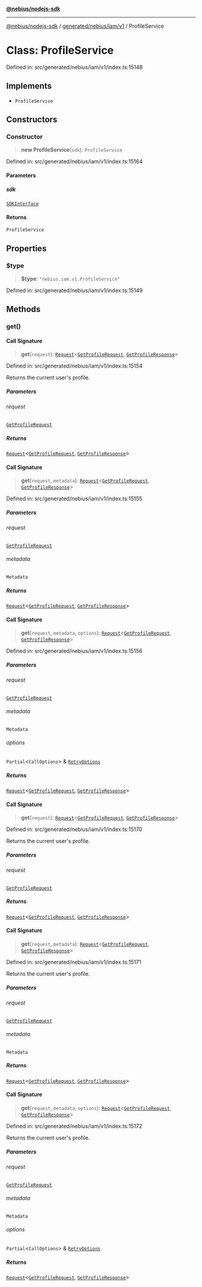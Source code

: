 [**@nebius/nodejs-sdk**](../../../../../README.md)

---

[@nebius/nodejs-sdk](../../../../../README.md) / [generated/nebius/iam/v1](../README.md) / ProfileService

# Class: ProfileService

Defined in: src/generated/nebius/iam/v1/index.ts:15148

## Implements

- `ProfileService`

## Constructors

### Constructor

> **new ProfileService**(`sdk`): `ProfileService`

Defined in: src/generated/nebius/iam/v1/index.ts:15164

#### Parameters

##### sdk

[`SDKInterface`](../../../../../sdk/interfaces/SDKInterface.md)

#### Returns

`ProfileService`

## Properties

### $type

> **$type**: `"nebius.iam.v1.ProfileService"`

Defined in: src/generated/nebius/iam/v1/index.ts:15149

## Methods

### get()

#### Call Signature

> **get**(`request`): [`Request`](../../../../../runtime/request/classes/Request.md)\<[`GetProfileRequest`](../interfaces/GetProfileRequest.md), [`GetProfileResponse`](../interfaces/GetProfileResponse.md)\>

Defined in: src/generated/nebius/iam/v1/index.ts:15154

Returns the current user's profile.

##### Parameters

###### request

[`GetProfileRequest`](../interfaces/GetProfileRequest.md)

##### Returns

[`Request`](../../../../../runtime/request/classes/Request.md)\<[`GetProfileRequest`](../interfaces/GetProfileRequest.md), [`GetProfileResponse`](../interfaces/GetProfileResponse.md)\>

#### Call Signature

> **get**(`request`, `metadata`): [`Request`](../../../../../runtime/request/classes/Request.md)\<[`GetProfileRequest`](../interfaces/GetProfileRequest.md), [`GetProfileResponse`](../interfaces/GetProfileResponse.md)\>

Defined in: src/generated/nebius/iam/v1/index.ts:15155

##### Parameters

###### request

[`GetProfileRequest`](../interfaces/GetProfileRequest.md)

###### metadata

`Metadata`

##### Returns

[`Request`](../../../../../runtime/request/classes/Request.md)\<[`GetProfileRequest`](../interfaces/GetProfileRequest.md), [`GetProfileResponse`](../interfaces/GetProfileResponse.md)\>

#### Call Signature

> **get**(`request`, `metadata`, `options`): [`Request`](../../../../../runtime/request/classes/Request.md)\<[`GetProfileRequest`](../interfaces/GetProfileRequest.md), [`GetProfileResponse`](../interfaces/GetProfileResponse.md)\>

Defined in: src/generated/nebius/iam/v1/index.ts:15156

##### Parameters

###### request

[`GetProfileRequest`](../interfaces/GetProfileRequest.md)

###### metadata

`Metadata`

###### options

`Partial`\<`CallOptions`\> & [`RetryOptions`](../../../../../runtime/request/interfaces/RetryOptions.md)

##### Returns

[`Request`](../../../../../runtime/request/classes/Request.md)\<[`GetProfileRequest`](../interfaces/GetProfileRequest.md), [`GetProfileResponse`](../interfaces/GetProfileResponse.md)\>

#### Call Signature

> **get**(`request`): [`Request`](../../../../../runtime/request/classes/Request.md)\<[`GetProfileRequest`](../interfaces/GetProfileRequest.md), [`GetProfileResponse`](../interfaces/GetProfileResponse.md)\>

Defined in: src/generated/nebius/iam/v1/index.ts:15170

Returns the current user's profile.

##### Parameters

###### request

[`GetProfileRequest`](../interfaces/GetProfileRequest.md)

##### Returns

[`Request`](../../../../../runtime/request/classes/Request.md)\<[`GetProfileRequest`](../interfaces/GetProfileRequest.md), [`GetProfileResponse`](../interfaces/GetProfileResponse.md)\>

#### Call Signature

> **get**(`request`, `metadata`): [`Request`](../../../../../runtime/request/classes/Request.md)\<[`GetProfileRequest`](../interfaces/GetProfileRequest.md), [`GetProfileResponse`](../interfaces/GetProfileResponse.md)\>

Defined in: src/generated/nebius/iam/v1/index.ts:15171

Returns the current user's profile.

##### Parameters

###### request

[`GetProfileRequest`](../interfaces/GetProfileRequest.md)

###### metadata

`Metadata`

##### Returns

[`Request`](../../../../../runtime/request/classes/Request.md)\<[`GetProfileRequest`](../interfaces/GetProfileRequest.md), [`GetProfileResponse`](../interfaces/GetProfileResponse.md)\>

#### Call Signature

> **get**(`request`, `metadata`, `options`): [`Request`](../../../../../runtime/request/classes/Request.md)\<[`GetProfileRequest`](../interfaces/GetProfileRequest.md), [`GetProfileResponse`](../interfaces/GetProfileResponse.md)\>

Defined in: src/generated/nebius/iam/v1/index.ts:15172

Returns the current user's profile.

##### Parameters

###### request

[`GetProfileRequest`](../interfaces/GetProfileRequest.md)

###### metadata

`Metadata`

###### options

`Partial`\<`CallOptions`\> & [`RetryOptions`](../../../../../runtime/request/interfaces/RetryOptions.md)

##### Returns

[`Request`](../../../../../runtime/request/classes/Request.md)\<[`GetProfileRequest`](../interfaces/GetProfileRequest.md), [`GetProfileResponse`](../interfaces/GetProfileResponse.md)\>
